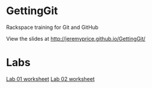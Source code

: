 # GettingGit
Rackspace training for Git and GitHub

View the slides at http://jeremyprice.github.io/GettingGit/

# Labs
[Lab 01 worksheet](lab01/lab01.md)
[Lab 02 worksheet](lab02/lab02.md)
